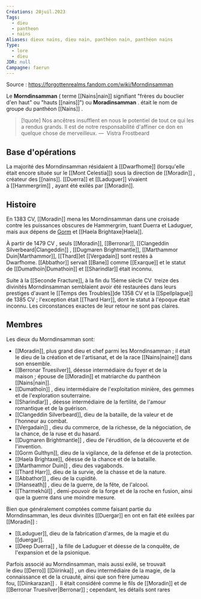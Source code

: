 ```yaml
---
Créations: 20juil.2023
Tags:
  - dieu
  - pantheon
  - nains
Aliases: dieux nains, dieu nain, panthéon nain, panthéon nains
Type:
  - lore
  - dieu
JDR: null
Campagne: faerun
---
```

Source : https://forgottenrealms.fandom.com/wiki/Morndinsamman


Le **Morndinsamman** ( terme [[Nains|nain]] signifiant "frères du bouclier d'en haut" ou "hauts [[nains]]") ou **Moradinsamman** . était le nom de groupe du panthéon [[Nains]] . 

> [!quote] Nos ancêtres insufflent en nous le potentiel de tout ce qui les a rendus grands. Il est de notre responsabilité d'affiner ce don en quelque chose de merveilleux.
—  Vistra Frostbeard

## Base d'opérations

La majorité des Morndinsamman résidaient à [[Dwarfhome]] (lorsqu'elle était encore située sur le [[Mont Celestia]]) sous la direction de [[Moradin]] , créateur des [[nains]]. [[Duerra]] et [[Laduguer]] vivaient à [[Hammergrim]] , ayant été exilés par [[Moradin]]. 

## Histoire

En 1383 CV, [[Moradin]] mena les Morndinsamman dans une croisade contre les puissances obscures de Hammergrim, tuant Duerra et Laduguer, mais aux dépens de [Gorm](Gorm%20Gulthyn.md) et [[Haela Brightaxe|Haela]]. 

À partir de 1479 CV , seuls [[Moradin]], [[Berronar]], [[Clangeddin Silverbeard|Clangeddin]] , [[Dugmaren Brightmantle]], [[Marthammor Duin|Marthammor]], [[Thard]]et [[Vergadain]] sont restés à Dwarfhome. [[Abbathor]] servait [[Bane]] comme [[Exarque]] et le statut de [[Dumathoïn|Dumathoin]] et [[Sharindlar]] était inconnu. 

Suite à la [[Seconde Fracture]], à la fin du 15ème siècle CV  treize des divinités Morndinsamman semblaient avoir été restaurées dans leurs prestiges d'avant le [[Temps des Troubles]]de 1358 CV et la [[Spellplague]] de 1385 CV ; l'exception était [[Thard Harr]], dont le statut à l'époque était inconnu. Les circonstances exactes de leur retour ne sont pas claires. 

## Membres

Les dieux du Morndinsamman sont: 

- [[Moradin]], plus grand dieu et chef parmi les Morndinsamman ; il était le dieu de la création et de l'artisanat, et de la race [[Nains|naine]] dans son ensemble.
- [[Berronar Truesilver]], déesse intermédiaire du foyer et de la maison ; épouse de [[Moradin]] et matriarche du panthéon [[Nains|nain]].
- [[Dumathoïn]] , dieu intermédiaire de l'exploitation minière, des gemmes et de l'exploration souterraine.
- [[Sharindlar]] , déesse intermédiaire de la fertilité, de l'amour romantique et de la guérison.
- [[Clangeddin Silverbeard]], dieu de la bataille, de la valeur et de l'honneur au combat.
- [[Vergadain]] , dieu du commerce, de la richesse, de la négociation, de la chance, de la ruse et du hasard.
- [[Dugmaren Brightmantle]] , dieu de l'érudition, de la découverte et de l'invention.
- [[Gorm Gulthyn]], dieu de la vigilance, de la défense et de la protection.
- [[Haela Brightaxe]], déesse de la chance et de la bataille.
- [[Marthammor Duin]] , dieu des vagabonds.
- [[Thard Harr]], dieu de la survie, de la chasse et de la nature.
- [[Abbathor]] , dieu de la cupidité.
- [[Hanseath]] , dieu de la guerre, de la fête, de l'alcool.
- [[Tharmekhûl]] , demi-pouvoir de la forge et de la roche en fusion, ainsi que la guerre dans une moindre mesure.

Bien que généralement comptées comme faisant partie du Morndinsamman, les deux divinités [[Duergar]] en ont en fait été exilées par [[Moradin]] : 

- [[Laduguer]], dieu de la fabrication d'armes, de la magie et du [[duergar]].
- [[Deep Duerra]] , la fille de Laduguer et déesse de la conquête, de l'expansion et de la psionique.

Parfois associé au Morndinsamman, mais aussi exilé, se trouvait le dieu [[Derro]] [[Diirinka]] , un dieu intermédiaire de la magie, de la connaissance et de la cruauté, ainsi que son frère jumeau fou, [[Diinkarazan]] .  Il était considéré comme le fils de [[Moradin]] et de [[Berronar Truesilver|Berronar]] ; cependant, les détails sont rares